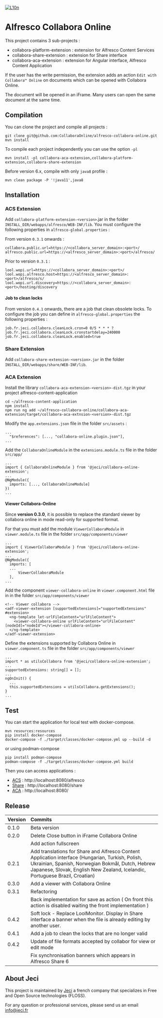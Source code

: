 
[![L10n](https://img.shields.io/badge/L10n-Weblate-lightgrey.svg)](https://hosted.weblate.org/projects/collabora-online/)

# Alfresco Collabora Online

This project contains 3 sub-projects :
* collabora-platform-extension : extension for Alfresco Content Services
* collabora-share-extension : extension for Share interface
* collabora-aca-extension : extension for Angular interface, Alfresco Content Application

If the user has the write permission, the extension adds an action `Edit with Collabora™ Online` on documents which can be opened with Collabora Online.

The document will be opened in an iFrame. Many users can open the same document at the same time.

## Compilation

You can clone the project and compile all projects :

```
git clone git@github.com:CollaboraOnline/alfresco-collabora-online.git
mvn install
```

To compile each project independently you can use the option `-pl`

```
mvn install -pl collabora-aca-extension,collabora-platform-extension,collabora-share-extension
```

Before version 6.x, compile with only `java8` profile :
```
mvn clean package -P '!java11',java8
```

## Installation

### ACS Extension

Add `collabora-platform-extension-<version>`.jar in the folder `INSTALL_DIR/webapps/alfresco/WEB-INF/lib`.
You must configure the following properties in `alfresco-global.properties` :

From version `0.3.1` onwards :

```
collabora.public.url=https://<collabora_server_domain>:<port>/
alfresco.public.url=https://<alfresco_server_domain>:<port>/alfresco/
```

Prior to version `0.3.1` :

```
lool.wopi.url=https://<collabora_server_domain>:<port>/
lool.wopi.alfresco.host=https://<alfresco_server_domain>:<port>/alfresco/s/
lool.wopi.url.discovery=https://<collabora_server_domain>:<port>/hosting/discovery
```

#### Job to clean locks

From version `0.4.1` onwards, there are a job that clean obsolete locks. To configure the job you can define in `alfresco-global.properties`
the following properties :

```
job.fr.jeci.collabora.cleanLock.cron=0 0/5 * * * ?
job.fr.jeci.collabora.cleanLock.cronstartdelay=240000
job.fr.jeci.collabora.cleanLock.enabled=true
```

### Share Extension

Add `collabora-share-extension-<version>.jar` in the folder `INSTALL_DIR/webapps/share/WEB-INF/lib`.

### ACA Extension

Install the library `collabora-aca-extension-<version>-dist.tgz` in your project alfresco-content-application
```
cd ~/alfresco-content-application
npm install
npm run ng add ~/alfresco-collabora-online/collabora-aca-extension/target/collabora-aca-extnsion-<version>-dist.tgz
```

Modify the `app.extensions.json` file in the folder `src/assets` :
```
...
  "$references": [..., "collabora-online.plugin.json"],
...
```

Add the `CollaboraOnlineModule` in the `extensions.module.ts` file in the folder `src/app/`
```
...
import { CollaboraOnlineModule } from '@jeci/collabora-online-extension';
...
@NgModule({
  imports: [..., CollaboraOnlineModule]
})
...
```

#### Viewer Collabora-Online

Since **version 0.3.0**, it is possible to replace the standard viewer by collabora online in mode read-only for supported format.

For that you must add the module `ViewerCollaboraModule` in `viewer.module.ts` file in the folder `src/app/components/viewer`

```
...
import { ViewerCollaboraModule } from '@jeci/collabora-online-extension';
...
@NgModule({
  imports: [
  ...
      ViewerCollaboraModule
  ],
...
```

Add the component `viewer-collabora-online` in `viewer.component.html` file in in the folder `src/app/components/viewer`

```
<!-- Viewer collabora -->
<adf-viewer-extension [supportedExtensions]="supportedExtensions" #extension>
  <ng-template let-urlFileContent="urlFileContent">
    <viewer-collabora-online urlFileContent="urlFileContent" [nodeId]="nodeId"></viewer-collabora-online>
  </ng-template>
</adf-viewer-extension>
```
Define the extensions supported by Collabora Online in `viewer.component.ts` file in the folder `src/app/components/viewer`

```
...
import * as utilsCollabora from '@jeci/collabora-online-extension';
...
supportedExtensions: string[] = [];
...
ngOnInit() {
  ...
  this.supportedExtensions = utilsCollabora.getExtensions();
}
...
```

## Test

You can start the application for local test with docker-compose.

```
mvn resources:resources
pip install docker-compose
docker-compose -f ./target/classes/docker-compose.yml up --build -d
```

or using podman-compose

```
pip install podman-compose
podman-compose -f ./target/classes/docker-compose.yml build
```


Then you can access applications :

* [ACS](http://localhost:8080/alfresco) : http://localhost:8080/alfresco
* [Share](http://localhost:8080/share) : http://localhost:8080/share
* [ACA](http://localhost:8080/) : http://localhost:8080/

## Release

| Version | Commits                                                                                                                       |
|---------|:------------------------------------------------------------------------------------------------------------------------------|
| 0.1.0   | Beta version                                                                                                                  |
| 0.2.0   | Delete Close button in iFrame Collabora Online                                                                                |
|         | Add action fullscreen                                                                                                         |
| 0.2.1   | Add translations for Share and Alfresco Content Application interface (Hungarian, Turkish, Polish, Ukrainian, Spanish, Norwegian Bokmål, Dutch, Hebrew Japanese, Slovak, English New Zealand, Icelandic, Portuguese Brazil, Croatian)                            |
| 0.3.0   | Add a viewer with Collabora Online                                                                                            |
| 0.3.1   | Refactoring                                                                                                                   |
|         | Back implementation for save as action ( On front this action is disabled waiting the front implementation )                  |
| 0.4.2   | Soft lock - Replace LoolMonitor. Display in Share interface a banner when the file is already editing by another user.        |
| 0.4.1   | Add a job to clean the locks that are no longer valid                                                                         |
| 0.4.2   | Update of file formats accepted by collabor for view or edit mode                                                             |
|         | Fix synchronisation banners which appears in Alfresco Share 6                                                                 |

## About Jeci

This project is maintained by [Jeci](https://jeci.fr) a french company that specializes in Free and Open Source technologies (FLOSS).

For any question or professional services, please send us an email info@jeci.fr
